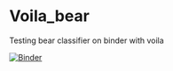 # Voila_bear
Testing bear classifier on binder with voila

[![Binder](https://mybinder.org/badge_logo.svg)](https://mybinder.org/v2/gh/Avinash1419/Voila_bear.git/master?filepath=%2Fvoila%2Frender%2Fpath%2Fto%2FVoila_Test_1.ipynb)
